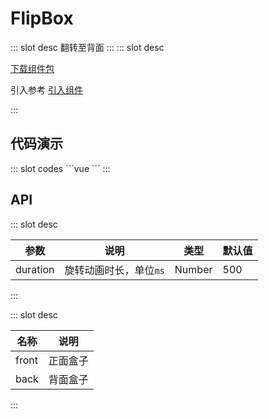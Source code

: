 # FlipBox

<ContainerBox title="介绍">
::: slot desc
翻转至背面
:::
</ContainerBox>

<ContainerBox title="下载并引入">
::: slot desc

[下载组件包](https://gitee.com/lengyibai/component-package/raw/master/LibFlipBox.zip)

引入参考 [引入组件](/Components/Base/start.html#引入组件)

:::
</ContainerBox>

## 代码演示

<ContainerBox title="基础用法">
<div class="demoBox">
<Static-FlipBox-demo-index />
</div>

<ShowCode>
::: slot codes
```vue
<template>
  <div class="demo">
    <LibFlipBox>
      <template #front>
        <div class="box flex">鼠标放上来</div>
      </template>
      <template #back>
        <div class="box flex">鼠标移出去</div>
      </template>
    </LibFlipBox>
  </div>
</template>
<style scoped>
.demo {
  width: 100%;
  height: 300px;
  font-size: 4vw;
}
.box {
  height: 100%;
  background-color: #eee;
}
.flex {
  display: flex;
  justify-content: center;
  align-items: center;
}
</style>
```
:::
</ShowCode>
</ContainerBox>

## API

<ContainerBox title="Props">
::: slot desc

| 参数     | 说明                   | 类型   | 默认值 |
| -------- | ---------------------- | ------ | ------ |
| duration | 旋转动画时长，单位`ms` | Number | 500    |

:::
</ContainerBox>

<ContainerBox title="Slots">
::: slot desc

| 名称  | 说明     |
| ----- | -------- |
| front | 正面盒子 |
| back  | 背面盒子 |

:::
</ContainerBox>
